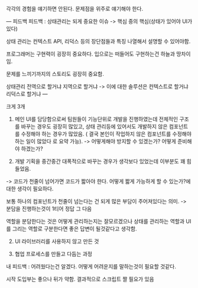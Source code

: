 각각의 경험을 얘기하면 안된다. 문제점을 위주로 얘기해야 한다.

— 피드백
피드백 : 상태관리는 되게 중요한 이슈 -> 핵심 중의 핵심(상태가 있어야 UI가 있다)

상태 관리는 컨텍스트 API, 리덕스 등의 장단점들과 특징 나열해서 설명할 수 있어야함.

프로그래머는 구현력이 굉장히 중요하다. 입으로는 떠들어도 구현하는건 하늘과 땅차이임.

문제를 느끼기까지의 스토리도 굉장히 중요함.

상태관리 전역으로 할거냐 지역으로 할거냐 -> 이에 대한 솔루션은 컨텍스트로 할거냐 리덕스로 할거냐
—

 크게 3개


1.  메인 UI를 담당함으로써 
팀원들이 기능단위로 개발을 진행하였는데 전체적인 구조를 바꾸는 경우도 굉장히 많있고, 상태 관리등에 있어서도 개발하지 않은 컴포넌트를 수정해야 하는 경우가 많았음.  ( 결국 본인이 작업하지 않은 컴포넌트를 수정해야 하는 일이 많았다 로 요약 가능).
-> 어떻게해야 방지할 수  있겠는가? 어떻게 준비해야 하겠는가?

2. 개발 기획을 중간중간 대폭적으로 바꾸는 경우가 생각보다 있었는데 이부분도 꽤 힘들었음.

-> 코드가 천줄이 넘어가면 코드가 짧아야 한다.
어떻게 짧게 가능하게 할 수 있는가?에 대한 생각이 필요하다.

보통 하나의 컴포넌트가 천줄이 넘는다는 건 되게 많은 부담이 주어져있다는 의미. -> 분담을 진행하는것이 1티어 정답 그 다음 

  역할을 분담한다는 것은 어떻게 관리하는지는 잘모르겠으나 상태를 관리하는 역할과 UI를 그리는 역할로 구분한다면 좋은 답변이 될것같다고 생각함.

2. UI 라이브러리를 사용하지 않고 만든 것

3. 협업 프로세스를 만들고 다듬는 과정

내 피드백 : 어려웠다는건 알겠다. 어떻게 어려운지를 말하는것이 필요할  것같다.

시작 도입부는 좋으나 뒤가 약함. 결과적으로 스크립트 짤 필요가 있음

 